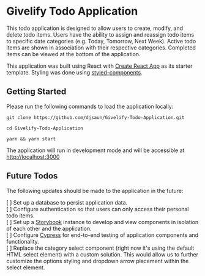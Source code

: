 # Givelify Todo Application

This todo application is designed to allow users to create, modify, and delete todo items. Users have the ability to assign and reassign todo items to specific date categories (e.g. Today, Tomorrow, Next Week). Active todo items are shown in association with their respective categories. Completed items can be viewed at the bottom of the application.

This application was built using React with [Create React App](https://create-react-app.dev/) as its starter template. Styling was done using [styled-components](https://styled-components.com/).

## Getting Started

Please run the following commands to load the application locally:

```
git clone https://github.com/djsaun/Givelify-Todo-Application.git

cd Givelify-Todo-Application

yarn && yarn start
```

The application will run in development mode and will be accessible at [http://localhost:3000](http://localhost:3000)

## Future Todos

The following updates should be made to the application in the future:

[ ] Set up a database to persist application data.\
[ ] Configure authentication so that users can only access their personal todo items.\
[ ] Set up a [Storybook](https://storybook.js.org) instance to develop and view components in isolation of each other and the application.\
[ ] Configure [Cypress](https://www.cypress.io/) for end-to-end testing of application components and functionality. \
[ ] Replace the category select component (right now it's using the default HTML select element) with a custom solution. This would allow us to further customize the options styling and dropdown arrow placement within the select element.
